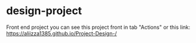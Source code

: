 # design-project
Front end project
you can see this project front in tab "Actions" or this link:
https://aliizza1385.github.io/Project-Design-/
